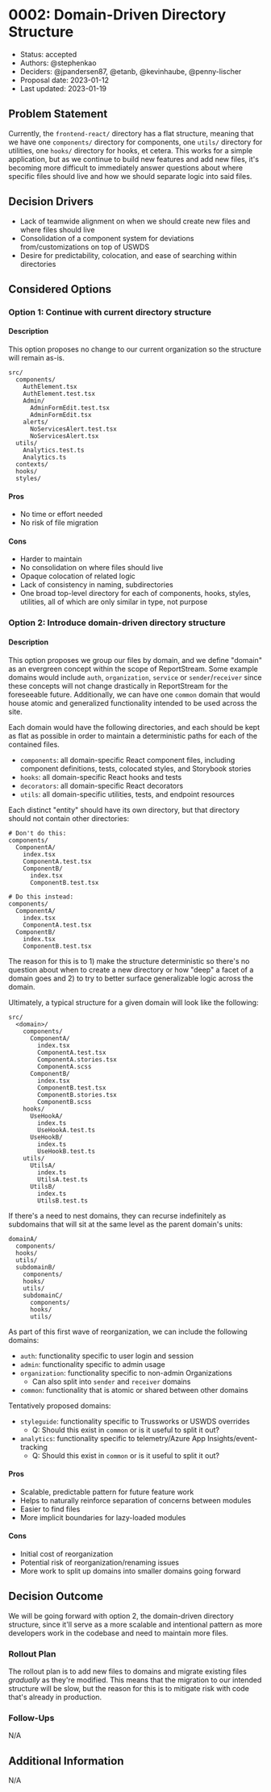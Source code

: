 # 0002: Domain-Driven Directory Structure

-   Status: accepted
-   Authors: @stephenkao
-   Deciders: @jpandersen87, @etanb, @kevinhaube, @penny-lischer
-   Proposal date: 2023-01-12
-   Last updated: 2023-01-19

## Problem Statement

Currently, the `frontend-react/` directory has a flat structure, meaning that we have one `components/` directory for components, one `utils/` directory for utilities, one `hooks/` directory for hooks, et cetera. This works for a simple application, but as we continue to build new features and add new files, it's becoming more difficult to immediately answer questions about where specific files should live and how we should separate logic into said files.

## Decision Drivers

-   Lack of teamwide alignment on when we should create new files and where files should live
-   Consolidation of a component system for deviations from/customizations on top of USWDS
-   Desire for predictability, colocation, and ease of searching within directories

## Considered Options

### Option 1: Continue with current directory structure

#### Description

This option proposes no change to our current organization so the structure will remain as-is.

```
src/
  components/
    AuthElement.tsx
    AuthElement.test.tsx
    Admin/
      AdminFormEdit.test.tsx
      AdminFormEdit.tsx
    alerts/
      NoServicesAlert.test.tsx
      NoServicesAlert.tsx
  utils/
    Analytics.test.ts
    Analytics.ts
  contexts/
  hooks/
  styles/
```

#### Pros

-   No time or effort needed
-   No risk of file migration

#### Cons

-   Harder to maintain
-   No consolidation on where files should live
-   Opaque colocation of related logic
-   Lack of consistency in naming, subdirectories
-   One broad top-level directory for each of components, hooks, styles, utilities, all of which are only similar in type, not purpose

### Option 2: Introduce domain-driven directory structure

#### Description

This option proposes we group our files by domain, and we define "domain" as an evergreen concept within the scope of ReportStream. Some example domains would include `auth`, `organization`, `service` or `sender`/`receiver` since these concepts will not change drastically in ReportStream for the foreseeable future. Additionally, we can have one `common` domain that would house atomic and generalized functionality intended to be used across the site.

Each domain would have the following directories, and each should be kept as flat as possible in order to maintain a deterministic paths for each of the contained files.

-   `components`: all domain-specific React component files, including component definitions, tests, colocated styles, and Storybook stories
-   `hooks`: all domain-specific React hooks and tests
-   `decorators`: all domain-specific React decorators
-   `utils`: all domain-specific utilities, tests, and endpoint resources

Each distinct "entity" should have its own directory, but that directory should not contain other directories:

```
# Don't do this:
components/
  ComponentA/
    index.tsx
    ComponentA.test.tsx
    ComponentB/
      index.tsx
      ComponentB.test.tsx

# Do this instead:
components/
  ComponentA/
    index.tsx
    ComponentA.test.tsx
  ComponentB/
    index.tsx
    ComponentB.test.tsx
```

The reason for this is to 1) make the structure deterministic so there's no question about when to create a new directory or how "deep" a facet of a domain goes and 2) to try to better surface generalizable logic across the domain.

Ultimately, a typical structure for a given domain will look like the following:

```
src/
  <domain>/
    components/
      ComponentA/
        index.tsx
        ComponentA.test.tsx
        ComponentA.stories.tsx
        ComponentA.scss
      ComponentB/
        index.tsx
        ComponentB.test.tsx
        ComponentB.stories.tsx
        ComponentB.scss
    hooks/
      UseHookA/
        index.ts
        UseHookA.test.ts
      UseHookB/
        index.ts
        UseHookB.test.ts
    utils/
      UtilsA/
        index.ts
        UtilsA.test.ts
      UtilsB/
        index.ts
        UtilsB.test.ts
```

If there's a need to nest domains, they can recurse indefinitely as subdomains that will sit at the same level as the parent domain's units:

```
domainA/
  components/
  hooks/
  utils/
  subdomainB/
    components/
    hooks/
    utils/
    subdomainC/
      components/
      hooks/
      utils/
```

As part of this first wave of reorganization, we can include the following domains:

-   `auth`: functionality specific to user login and session
-   `admin`: functionality specific to admin usage
-   `organization`: functionality specific to non-admin Organizations
    -   Can also split into `sender` and `receiver` domains
-   `common`: functionality that is atomic or shared between other domains

Tentatively proposed domains:

-   `styleguide`: functionality specific to Trussworks or USWDS overrides
    -   Q: Should this exist in `common` or is it useful to split it out?
-   `analytics`: functionality specific to telemetry/Azure App Insights/event-tracking
    -   Q: Should this exist in `common` or is it useful to split it out?

#### Pros

-   Scalable, predictable pattern for future feature work
-   Helps to naturally reinforce separation of concerns between modules
-   Easier to find files
-   More implicit boundaries for lazy-loaded modules

#### Cons

-   Initial cost of reorganization
-   Potential risk of reorganization/renaming issues
-   More work to split up domains into smaller domains going forward

## Decision Outcome

We will be going forward with option 2, the domain-driven directory structure, since it'll serve as a more scalable and intentional pattern as more developers work in the codebase and need to maintain more files.

### Rollout Plan

The rollout plan is to add new files to domains and migrate existing files _gradually_ as they're modified. This means that the migration to our intended structure will be slow, but the reason for this is to mitigate risk with code that's already in production.

### Follow-Ups

N/A

## Additional Information

N/A
